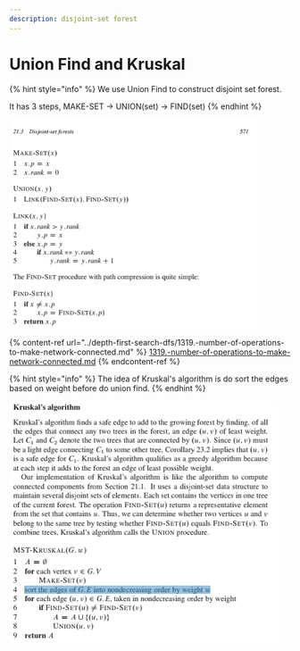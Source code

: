```yaml
---
description: disjoint-set forest
---
```


# Union Find and Kruskal

{% hint style="info" %}
&#x20;We use Union Find to construct disjoint set forest.

It has 3 steps, MAKE-SET -> UNION(set) -> FIND(set)
{% endhint %}

![union find, from CLRS](<../.gitbook/assets/image (8).png>)

{% content-ref url="../depth-first-search-dfs/1319.-number-of-operations-to-make-network-connected.md" %}
[1319.-number-of-operations-to-make-network-connected.md](../depth-first-search-dfs/1319.-number-of-operations-to-make-network-connected.md)
{% endcontent-ref %}

{% hint style="info" %}
The idea of Kruskal's algorithm is do sort the edges based on weight before do union find.
{% endhint %}

![](<../.gitbook/assets/image (9) (1).png>)
